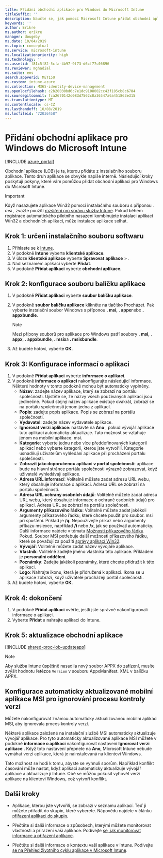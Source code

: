 ```yaml
---
title: Přidání obchodní aplikace pro Windows do Microsoft Intune
titleSuffix: ''
description: Naučte se, jak pomocí Microsoft Intune přidat obchodní aplikaci pro Windows.
keywords: ''
author: Erikre
ms.author: erikre
manager: dougeby
ms.date: 10/04/2019
ms.topic: conceptual
ms.service: microsoft-intune
ms.localizationpriority: high
ms.technology: ''
ms.assetid: f81c5f82-5cfa-4b97-9f73-d6cf77c06896
ms.reviewer: mghadial
ms.suite: ems
search.appverid: MET150
ms.custom: intune-azure
ms.collection: M365-identity-device-management
ms.openlocfilehash: c2b20030bd6c7e1dc9108002cc43f105cb8c6784
ms.sourcegitcommit: fca2670142c083d7562c0a36547a6a451863e315
ms.translationtype: MT
ms.contentlocale: cs-CZ
ms.lasthandoff: 10/08/2019
ms.locfileid: "72036458"
---
```

# <a name="add-a-windows-line-of-business-app-to-microsoft-intune"></a>Přidání obchodní aplikace pro Windows do Microsoft Intune

[!INCLUDE [azure_portal](../includes/azure_portal.md)]

Obchodní aplikace (LOB) je ta, kterou přidáte z instalačního souboru aplikace. Tento druh aplikace se obvykle napíše interně. Následující kroky poskytují pokyny, které vám pomůžou přidat obchodní aplikaci pro Windows do Microsoft Intune.

> [!IMPORTANT]
> Když nasazujete aplikace Win32 pomocí instalačního souboru s příponou *. msi* , zvažte použití [rozšíření pro správu služby Intune](../apps/intune-management-extension.md). Pokud během registrace automatického pilotního nasazení kombinujete instalaci aplikací Win32 a obchodních aplikací, může instalace aplikace selhat.  

## <a name="step-1-specify-the-software-setup-file"></a>Krok 1: určení instalačního souboru softwaru

1. Přihlaste se k [Intune](https://go.microsoft.com/fwlink/?linkid=2090973).
3. V podokně **Intune** vyberte **klientské aplikace**.
4. V úloze **klientské aplikace** vyberte **Spravovat** **aplikace** > .
5. Nad seznamem aplikací vyberte **Přidat**.
6. V podokně **Přidat aplikaci** vyberte **obchodní aplikace**.

## <a name="step-2-configure-the-app-package-file"></a>Krok 2: konfigurace souboru balíčku aplikace

1. V podokně **Přidat aplikaci** vyberte **soubor balíčku aplikace**.
2. V podokně **soubor balíčku aplikace** klikněte na tlačítko Procházet. Pak vyberte instalační soubor Windows s příponou **. msi**, **. appx**nebo **. appxbundle**.

    > [!NOTE]
    > Mezi přípony souborů pro aplikace pro Windows patří soubory **. msi**, **. appx**, **. appxbundle**, **. msix**a **. msixbundle**.  

1. Až budete hotovi, vyberte **OK**.


## <a name="step-3-configure-app-information"></a>Krok 3: Konfigurace informací o aplikaci

1. V podokně **Přidat aplikaci** vyberte **informace o aplikaci**.
2. V podokně **informace o aplikaci** nakonfigurujte následující informace. Některé hodnoty v tomto podokně mohou být automaticky vyplněny.
    - **Název**: zadejte název aplikace, který se zobrazí na portálu společnosti. Ujistěte se, že názvy všech používaných aplikací jsou jedinečné. Pokud stejný název aplikace existuje dvakrát, zobrazí se na portálu společnosti jenom jedna z aplikací.
    - **Popis**: zadejte popis aplikace. Popis se zobrazí na portálu společnosti.
    - **Vydavatel**: zadejte název vydavatele aplikace.
    - **Ignorovat verzi aplikace**: nastavte na **Ano** , pokud vývojář aplikace tuto aplikaci automaticky aktualizuje. Tato možnost se vztahuje jenom na mobilní aplikace. msi.
    - **Kategorie**: vyberte jednu nebo více předdefinovaných kategorií aplikací nebo vyberte kategorii, kterou jste vytvořili. Kategorie usnadňují uživatelům vyhledání aplikace při procházení portálu společnosti.
    - **Zobrazit jako doporučenou aplikaci v portál společnosti**: aplikace bude na hlavní stránce portálu společnosti výrazně zobrazovat, když uživatelé vyhledávají aplikace.
    - **Adresa URL informací**: Volitelně můžete zadat adresu URL webu, který obsahuje informace o aplikaci. Adresa URL se zobrazí na portálu společnosti.
    - **Adresa URL ochrany osobních údajů**: Volitelně můžete zadat adresu URL webu, který obsahuje informace o ochraně osobních údajů pro aplikaci. Adresa URL se zobrazí na portálu společnosti.
    - **Argumenty příkazového řádku**: Volitelně můžete zadat jakékoli argumenty příkazového řádku, které chcete použít pro soubor. msi při spuštění.  Příklad je **/q**. Nepoužívejte příkaz nebo argumenty příkazu msiexec, například **/i** nebo **/x**, jak se používají automaticky. Další informace najdete v tématu [Možnosti příkazového řádku](https://docs.microsoft.com/windows/desktop/Msi/command-line-options). Pokud. Soubor MSI potřebuje další možnosti příkazového řádku, které se považují za použití [správy aplikací Win32](app-management.md).
    - **Vývojář**: Volitelně můžete zadat název vývojáře aplikace.
    - **Vlastník**: Volitelně zadejte jméno vlastníka této aplikace. Příkladem je **personální oddělení**.
    - **Poznámky**: Zadejte jakékoli poznámky, které chcete přidružit k této aplikaci.
    - **Logo**: Nahrajte ikonu, která je přidružená k aplikaci. Ikona se u aplikace zobrazí, když uživatelé procházejí portál společnosti.
3. Až budete hotovi, vyberte **OK**.

## <a name="step-4-finish-up"></a>Krok 4: dokončení

1. V podokně **Přidat aplikaci** ověřte, jestli jste správně nakonfigurovali informace o aplikaci.
2. Vyberte **Přidat** a nahrajte aplikaci do Intune.

## <a name="step-5-update-a-line-of-business-app"></a>Krok 5: aktualizace obchodní aplikace

[!INCLUDE [shared-proc-lob-updateapp](../includes/shared-proc-lob-updateapp.md)]

   > [!NOTE]
   > Aby služba Intune úspěšně nasadila nový soubor APPX do zařízení, musíte zvýšit hodnotu řetězce `Version` v souboru AppxManifest. XML v balíčku APPX.
    
## <a name="configure-a-self-updating-mobile-msi-app-to-ignore-the-version-check-process"></a>Konfigurace automaticky aktualizované mobilní aplikace MSI pro ignorování procesu kontroly verzí

Můžete nakonfigurovat známou automaticky aktualizovanou mobilní aplikaci MSI, aby ignorovala proces kontroly verzí. 

Některé aplikace založené na instalační službě MSI automaticky aktualizuje vývojář aplikace. Pro tyto automaticky aktualizované aplikace MSI můžete v podokně **informace o aplikaci** nakonfigurovat nastavení **Ignorovat verzi aplikace** . Když toto nastavení přepnete na **Ano**, Microsoft Intune nebude vymáhat verzi aplikace, která je nainstalovaná na klientovi Windows. 

Tato možnost se hodí k tomu, abyste se vyhnuli sporům. Například konflikt časování může nastat, když aplikaci automaticky aktualizuje vývojář aplikace a aktualizuje ji Intune. Obě se můžou pokusit vyhovět verzi aplikace na klientovi Windows, což vytvoří konflikt.

## <a name="next-steps"></a>Další kroky

- Aplikace, kterou jste vytvořili, se zobrazí v seznamu aplikací. Teď ji můžete přiřadit do skupin, které vyberete. Nápovědu najdete v článku [přiřazení aplikací do skupin](apps-deploy.md).

- Přečtěte si další informace o způsobech, kterými můžete monitorovat vlastnosti a přiřazení vaší aplikace. Podívejte [se, jak monitorovat informace a přiřazení aplikace](apps-monitor.md).

- Přečtěte si další informace o kontextu vaší aplikace v Intune. Podívejte [se na Přehled životního cyklu aplikace v Microsoft Intune](app-lifecycle.md).
